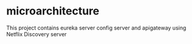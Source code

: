 # microarchitecture
This project contains eureka server config server and apigateway using Netflix Discovery server
